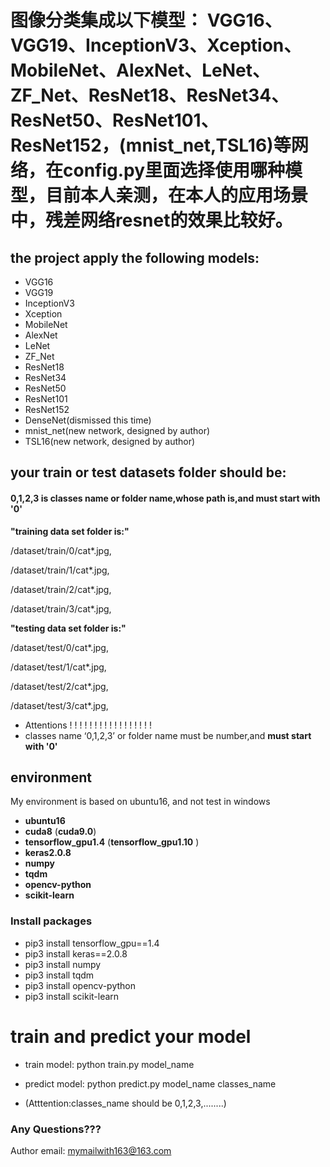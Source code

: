 # 图像分类集成以下模型： VGG16、VGG19、InceptionV3、Xception、MobileNet、AlexNet、LeNet、ZF_Net、ResNet18、ResNet34、ResNet50、ResNet101、ResNet152，(mnist_net,TSL16)等网络，在config.py里面选择使用哪种模型，目前本人亲测，在本人的应用场景中，残差网络resnet的效果比较好。

## the project apply the following models:


* VGG16
* VGG19
* InceptionV3
* Xception
* MobileNet
* AlexNet
* LeNet
* ZF_Net
* ResNet18
* ResNet34
* ResNet50
* ResNet101
* ResNet152
* DenseNet(dismissed this time)
* mnist_net(new network, designed  by author)
* TSL16(new network, designed  by author)


## your train or test datasets folder should be:


#### 0,1,2,3 is classes name or folder name,whose __path is__,and must start with '0'
__"training data set folder is:"__

/dataset/train/0/cat*.jpg,

/dataset/train/1/cat*.jpg,

/dataset/train/2/cat*.jpg,

/dataset/train/3/cat*.jpg,

__"testing data set folder is:"__

/dataset/test/0/cat*.jpg,

/dataset/test/1/cat*.jpg,

/dataset/test/2/cat*.jpg,

/dataset/test/3/cat*.jpg,

* Attentions ! ! ! ! ! ! ! ! ! ! ! ! ! ! ! ! !
* classes name ‘0,1,2,3’ or folder name must be number,and __must start with '0'__


## environment
My environment is based on ubuntu16, and not test in windows
* __ubuntu16__ 
* __cuda8__ (__cuda9.0__)
* __tensorflow_gpu1.4__ (__tensorflow_gpu1.10__ )
* __keras2.0.8__
* __numpy__
* __tqdm__
* __opencv-python__
* __scikit-learn__
### Install packages
* pip3 install tensorflow_gpu==1.4
* pip3 install keras==2.0.8
* pip3 install numpy
* pip3 install tqdm
* pip3 install opencv-python
* pip3 install scikit-learn

# train and predict your model
* train model: python train.py  model_name

* predict model: python predict.py model_name classes_name

* (Atttention:classes_name should be 0,1,2,3,........)

### Any Questions???
Author email: mymailwith163@163.com
